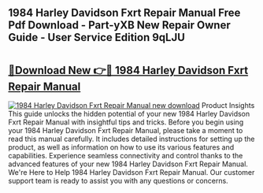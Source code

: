 ## 1984 Harley Davidson Fxrt Repair Manual Free Pdf Download - Part-yXB New Repair Owner Guide - User Service Edition 9qLJU

# <h2><a href="http://bc54273.oget.top/?id=1984+Harley+Davidson+Fxrt+Repair+Manual">🔗Download New 👉🔴 1984 Harley Davidson Fxrt Repair Manual</a></h2>

[![1984 Harley Davidson Fxrt Repair Manual new download](https://i.imgur.com/5g1atiW.png)](http://bc54273.oget.top/?id=1984+Harley+Davidson+Fxrt+Repair+Manual)
Product Insights This guide unlocks the hidden potential of your new 1984 Harley Davidson Fxrt Repair Manual with insightful tips and tricks. Before you begin using your 1984 Harley Davidson Fxrt Repair Manual, please take a moment to read this manual carefully. It includes detailed instructions for setting up the product, as well as information on how to use its various features and capabilities. Experience seamless connectivity and control thanks to the advanced features of your new 1984 Harley Davidson Fxrt Repair Manual. We're Here to Help 1984 Harley Davidson Fxrt Repair Manual. Our customer support team is ready to assist you with any questions or concerns.
